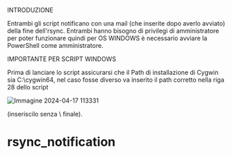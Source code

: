 INTRODUZIONE

Entrambi gli script notificano con una mail (che inserite dopo averlo avviato) della fine dell'rsync. Entrambi hanno bisogno di privilegi di amministratore per poter funzionare quindi per OS WINDOWS è necessario avviare la PowerShell come amministratore.

IMPORTANTE PER SCRIPT WINDOWS

Prima di lanciare lo script assicurarsi che il Path di installazione di Cygwin sia C:\cygwin64, nel caso fosse diverso va inserito il path corretto nella riga 28 dello script

![Immagine 2024-04-17 113331](https://github.com/Ang310Bar/rsync_notification/assets/167202987/c0fafc03-0b24-476c-b4ae-cef3f6ccfecb)

(inseriscilo senza \ finale).

# rsync_notification
